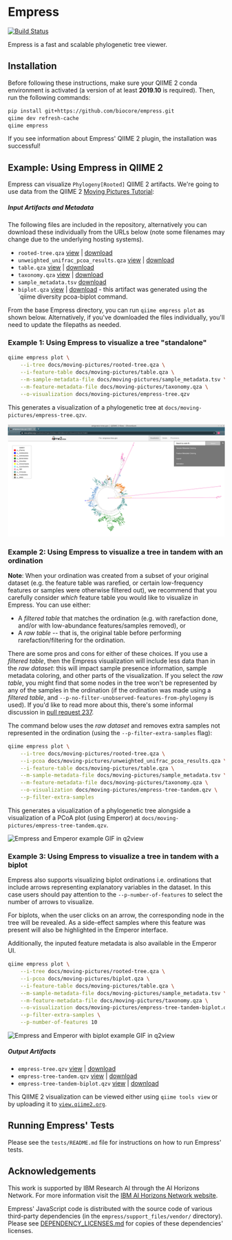 # Empress
[![Build Status](https://travis-ci.org/biocore/empress.svg?branch=master)](https://travis-ci.org/biocore/empress)

Empress is a fast and scalable phylogenetic tree viewer.

## Installation

Before following these instructions, make sure your QIIME 2 conda environment
is activated (a version of at least **2019.10** is required). Then, run the
following commands:

```bash
pip install git+https://github.com/biocore/empress.git
qiime dev refresh-cache
qiime empress
```

If you see information about Empress' QIIME 2 plugin, the installation was
successful!

## Example: Using Empress in QIIME 2

Empress can visualize `Phylogeny[Rooted]` QIIME 2 artifacts.
We're going to use data from the QIIME 2 [Moving Pictures Tutorial](https://docs.qiime2.org/2019.10/tutorials/moving-pictures/):

##### Input Artifacts and Metadata

The following files are included in the repository, alternatively you can
download these individually from the URLs below (note some filenames
may change due to the underlying hosting systems).

- `rooted-tree.qza` [view](https://view.qiime2.org/?src=https%3A%2F%2Fdocs.qiime2.org%2F2019.10%2Fdata%2Ftutorials%2Fmoving-pictures%2Frooted-tree.qza) | [download](https://docs.qiime2.org/2019.10/data/tutorials/moving-pictures/rooted-tree.qza)
- `unweighted_unifrac_pcoa_results.qza` [view](https://view.qiime2.org/?src=https%3A%2F%2Fdocs.qiime2.org%2F2019.10%2Fdata%2Ftutorials%2Fmoving-pictures%2Fcore-metrics-results%2Funweighted_unifrac_pcoa_results.qza) | [download](https://docs.qiime2.org/2019.10/data/tutorials/moving-pictures/core-metrics-results/unweighted_unifrac_pcoa_results.qza)
- `table.qza` [view](https://view.qiime2.org/?src=https%3A%2F%2Fdocs.qiime2.org%2F2019.10%2Fdata%2Ftutorials%2Fmoving-pictures%2Ftable.qza) | [download](https://docs.qiime2.org/2019.10/data/tutorials/moving-pictures/table.qza)
- `taxonomy.qza` [view](https://view.qiime2.org/?src=https%3A%2F%2Fdocs.qiime2.org%2F2019.10%2Fdata%2Ftutorials%2Fmoving-pictures%2Ftaxonomy.qza) | [download](https://docs.qiime2.org/2019.10/data/tutorials/moving-pictures/taxonomy.qza)
- `sample_metadata.tsv` [download](https://data.qiime2.org/2019.10/tutorials/moving-pictures/sample_metadata.tsv)
- `biplot.qza` [view](https://view.qiime2.org/?src=https%3A%2F%2Fraw.githubusercontent.com%2Fbiocore%2Fempress%2Fmaster%2Fdocs%2Fmoving-pictures%2Fbiplot.qza) | [download](https://raw.githubusercontent.com/biocore/empress/master/docs/moving-pictures/biplot.qza) - this artifact was generated using the `qiime diversity pcoa-biplot command.

From the base Empress directory, you can run `qiime empress plot` as shown
below. Alternatively, if you've downloaded the files individually, you'll need
to update the filepaths as needed.

### Example 1: Using Empress to visualize a tree "standalone"

```bash
qiime empress plot \
    --i-tree docs/moving-pictures/rooted-tree.qza \
    --i-feature-table docs/moving-pictures/table.qza \
    --m-sample-metadata-file docs/moving-pictures/sample_metadata.tsv \
    --m-feature-metadata-file docs/moving-pictures/taxonomy.qza \
    --o-visualization docs/moving-pictures/empress-tree.qzv
```

This generates a visualization of a phylogenetic tree at
`docs/moving-pictures/empress-tree.qzv`.

![Empress screenshot in q2view](https://raw.githubusercontent.com/biocore/empress/master/docs/moving-pictures/screenshot.png)

### Example 2: Using Empress to visualize a tree in tandem with an ordination

**Note**: When your ordination was created from a subset of your original
dataset (e.g. the feature table was rarefied, or certain low-frequency features
or samples were otherwise filtered out), we recommend that you carefully
consider *which* feature table you would like to visualize in Empress. You can
use either:

- A *filtered table* that matches the ordination (e.g. with rarefaction done,
  and/or with low-abundance features/samples removed), or
- A *raw table* -- that is, the original table before performing
  rarefaction/filtering for the ordination.

There are some pros and cons for either of these choices. If you use a
*filtered table*, then the Empress visualization will include less data than in
the *raw dataset*: this will impact sample presence information, sample
metadata coloring, and other parts of the visualization. If you select the *raw
table*, you might find that some nodes in the tree won't be represented by any
of the samples in the ordination (if the ordination was made using a *filtered
table*, and `--p-no-filter-unobserved-features-from-phylogeny` is used).
If you'd like to read more about this, there's some informal
discussion in [pull request 237](https://github.com/biocore/empress/pull/237).

The command below uses the *raw dataset* and removes extra samples not
represented in the ordination (using the `--p-filter-extra-samples` flag):

```bash
qiime empress plot \
    --i-tree docs/moving-pictures/rooted-tree.qza \
    --i-pcoa docs/moving-pictures/unweighted_unifrac_pcoa_results.qza \
    --i-feature-table docs/moving-pictures/table.qza \
    --m-sample-metadata-file docs/moving-pictures/sample_metadata.tsv \
    --m-feature-metadata-file docs/moving-pictures/taxonomy.qza \
    --o-visualization docs/moving-pictures/empress-tree-tandem.qzv \
    --p-filter-extra-samples
```

This generates a visualization of a phylogenetic tree alongside a visualization
of a PCoA plot (using Emperor) at `docs/moving-pictures/empress-tree-tandem.qzv`.

![Empress and Emperor example GIF in q2view](https://user-images.githubusercontent.com/4177727/87364282-221e5b80-c528-11ea-9aac-383518307a75.gif)

### Example 3: Using Empress to visualize a tree in tandem with a biplot

Empress also supports visualizing biplot ordinations i.e. ordinations that
include arrows representing explanatory variables in the dataset. In this case
users should pay attention to the `--p-number-of-features` to select the number
of arrows to visualize.

For biplots, when the user clicks on an arrow, the corresponding node in the
tree will be revealed. As a side-effect samples where this feature was present
will also be highlighted in the Emperor interface.

Additionally, the inputed feature metadata is also available in the Emperor UI.

```bash
qiime empress plot \
    --i-tree docs/moving-pictures/rooted-tree.qza \
    --i-pcoa docs/moving-pictures/biplot.qza \
    --i-feature-table docs/moving-pictures/table.qza \
    --m-sample-metadata-file docs/moving-pictures/sample_metadata.tsv \
    --m-feature-metadata-file docs/moving-pictures/taxonomy.qza \
    --o-visualization docs/moving-pictures/empress-tree-tandem-biplot.qzv \
    --p-filter-extra-samples \
    --p-number-of-features 10
```

![Empress and Emperor with biplot example GIF in q2view](https://user-images.githubusercontent.com/375307/88004768-945ce600-cabc-11ea-9894-bb6ba5ffcee8.gif)

##### Output Artifacts

- `empress-tree.qzv` [view](https://view.qiime2.org/?src=https%3A%2F%2Fraw.githubusercontent.com%2Fbiocore%2Fempress%2Fmaster%2Fdocs%2Fmoving-pictures%2Fempress-tree.qzv) | [download](https://raw.githubusercontent.com/biocore/empress/master/docs/moving-pictures/empress-tree.qzv)
- `empress-tree-tandem.qzv` [view](https://view.qiime2.org/?src=https%3A%2F%2Fraw.githubusercontent.com%2Fbiocore%2Fempress%2Fmaster%2Fdocs%2Fmoving-pictures%2Fempress-tree-tandem.qzv) | [download](https://raw.githubusercontent.com/biocore/empress/master/docs/moving-pictures/empress-tree-tandem.qzv)
- `empress-tree-tandem-biplot.qzv` [view](https://view.qiime2.org/?src=https%3A%2F%2Fraw.githubusercontent.com%2Fbiocore%2Fempress%2Fmaster%2Fdocs%2Fmoving-pictures%2Fempress-tree-tandem-biplot.qzv) | [download](https://raw.githubusercontent.com/biocore/empress/master/docs/moving-pictures/empress-tree-tandem-biplot.qzv)

This QIIME 2 visualization can be viewed either using `qiime tools view` or by
uploading it to [`view.qiime2.org`](https://view.qiime2.org).

## Running Empress' Tests

Please see the `tests/README.md` file for instructions on how to run Empress' tests.

## Acknowledgements

This work is supported by IBM Research AI through the AI Horizons Network. For
more information visit the [IBM AI Horizons Network website](https://www.research.ibm.com/artificial-intelligence/horizons-network/).

Empress' JavaScript code is distributed with the source code of various
third-party dependencies (in the `empress/support_files/vendor/` directory).
Please see
[DEPENDENCY_LICENSES.md](https://github.com/biocore/empress/blob/master/DEPENDENCY_LICENSES.md)
for copies of these dependencies' licenses.
